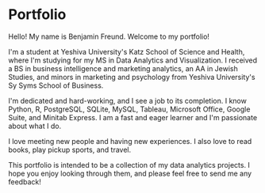 # Portfolio

Hello! My name is Benjamin Freund. Welcome to my portfolio!

I'm a student at Yeshiva University's Katz School of Science and Health, where I'm studying for my MS in Data Analytics and Visualization. I received a BS in business intelligence and marketing analytics, an AA in Jewish Studies, and minors in marketing and psychology from Yeshiva University's Sy Syms School of Business.

I'm dedicated and hard-working, and I see a job to its completion. I know Python, R, PostgreSQL, SQLite, MySQL, Tableau, Microsoft Office, Google Suite, and Minitab Express. I am a fast and eager learner and I'm passionate about what I do.

I love meeting new people and having new experiences. I also love to read books, play pickup sports, and travel.

This portfolio is intended to be a collection of my data analytics projects. I hope you enjoy looking through them, and please feel free to send me any feedback!
